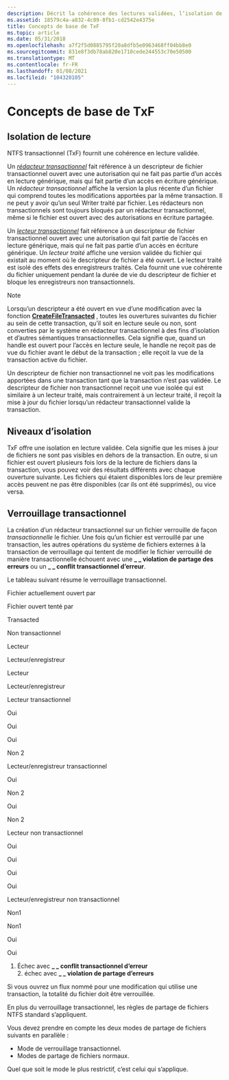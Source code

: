 ```yaml
---
description: Décrit la cohérence des lectures validées, l’isolation de lecture validée et les concepts de verrouillage transactionnel dans NTFS transactionnel.
ms.assetid: 18579c4a-a832-4c89-8fb1-cd2542e4375e
title: Concepts de base de TxF
ms.topic: article
ms.date: 05/31/2018
ms.openlocfilehash: a7f2f5d0885795f20a8dfb5e0963468ff04bb8e0
ms.sourcegitcommit: 831e8f3db78ab820e1710cede244553c70e50500
ms.translationtype: MT
ms.contentlocale: fr-FR
ms.lasthandoff: 01/08/2021
ms.locfileid: "104320105"
---
```

# <a name="basic-txf-concepts"></a>Concepts de base de TxF

## <a name="read-isolation"></a>Isolation de lecture

NTFS transactionnel (TxF) fournit une cohérence en lecture validée.

Un [*rédacteur transactionnel*](glossary.md) fait référence à un descripteur de fichier transactionnel ouvert avec une autorisation qui ne fait pas partie d’un accès en lecture générique, mais qui fait partie d’un accès en écriture générique. Un *rédacteur transactionnel* affiche la version la plus récente d’un fichier qui comprend toutes les modifications apportées par la même transaction. Il ne peut y avoir qu’un seul Writer traité par fichier. Les rédacteurs non transactionnels sont toujours bloqués par un rédacteur transactionnel, même si le fichier est ouvert avec des autorisations en écriture partagée.

Un [*lecteur transactionnel*](glossary.md) fait référence à un descripteur de fichier transactionnel ouvert avec une autorisation qui fait partie de l’accès en lecture générique, mais qui ne fait pas partie d’un accès en écriture générique. Un *lecteur traité* affiche une version validée du fichier qui existait au moment où le descripteur de fichier a été ouvert. Le lecteur traité est isolé des effets des enregistreurs traités. Cela fournit une vue cohérente du fichier uniquement pendant la durée de vie du descripteur de fichier et bloque les enregistreurs non transactionnels.

> [!Note]  
> Lorsqu’un descripteur a été ouvert en vue d’une modification avec la fonction [**CreateFileTransacted**](/windows/desktop/api/WinBase/nf-winbase-createfiletransacteda) , toutes les ouvertures suivantes du fichier au sein de cette transaction, qu’il soit en lecture seule ou non, sont converties par le système en rédacteur transactionnel à des fins d’isolation et d’autres sémantiques transactionnelles. Cela signifie que, quand un handle est ouvert pour l’accès en lecture seule, le handle ne reçoit pas de vue du fichier avant le début de la transaction ; elle reçoit la vue de la transaction active du fichier.

 

Un descripteur de fichier non transactionnel ne voit pas les modifications apportées dans une transaction tant que la transaction n’est pas validée. Le descripteur de fichier non transactionnel reçoit une vue isolée qui est similaire à un lecteur traité, mais contrairement à un lecteur traité, il reçoit la mise à jour du fichier lorsqu’un rédacteur transactionnel valide la transaction.

## <a name="isolation-levels"></a>Niveaux d’isolation

TxF offre une isolation en lecture validée. Cela signifie que les mises à jour de fichiers ne sont pas visibles en dehors de la transaction. En outre, si un fichier est ouvert plusieurs fois lors de la lecture de fichiers dans la transaction, vous pouvez voir des résultats différents avec chaque ouverture suivante. Les fichiers qui étaient disponibles lors de leur première accès peuvent ne pas être disponibles (car ils ont été supprimés), ou vice versa.

## <a name="transactional-locking"></a>Verrouillage transactionnel

La création d’un rédacteur transactionnel sur un fichier verrouille de façon *transactionnelle* le fichier. Une fois qu’un fichier est verrouillé par une transaction, les autres opérations du système de fichiers externes à la transaction de verrouillage qui tentent de modifier le fichier verrouillé de manière transactionnelle échouent avec une **\_ \_ violation de partage des erreurs** ou un **\_ \_ conflit transactionnel d’erreur**.

Le tableau suivant résume le verrouillage transactionnel.



Fichier actuellement ouvert par

Fichier ouvert tenté par

Transacted

Non transactionnel

Lecteur

Lecteur/enregistreur

Lecteur

Lecteur/enregistreur

Lecteur transactionnel

Oui

Oui

Oui

Non 2

Lecteur/enregistreur transactionnel

Oui

Non 2

Oui

Non 2

Lecteur non transactionnel

Oui

Oui

Oui

Oui

Lecteur/enregistreur non transactionnel

Non1

Non1

Oui

Oui

1. Échec avec **\_ \_ conflit transactionnel d’erreur**<br/> 2. échec avec **\_ \_ violation de partage d’erreurs**<br/>



 

Si vous ouvrez un flux nommé pour une modification qui utilise une transaction, la totalité du fichier doit être verrouillée.

En plus du verrouillage transactionnel, les règles de partage de fichiers NTFS standard s’appliquent.

Vous devez prendre en compte les deux modes de partage de fichiers suivants en parallèle :

-   Mode de verrouillage transactionnel.
-   Modes de partage de fichiers normaux.

Quel que soit le mode le plus restrictif, c’est celui qui s’applique.

 

 




